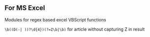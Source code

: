 ## For MS Excel

Modules for regex based excel VBScript functions

`\b((D(-| ))?\d{4})(?=Z\b|\b)` for article without capturing Z in result